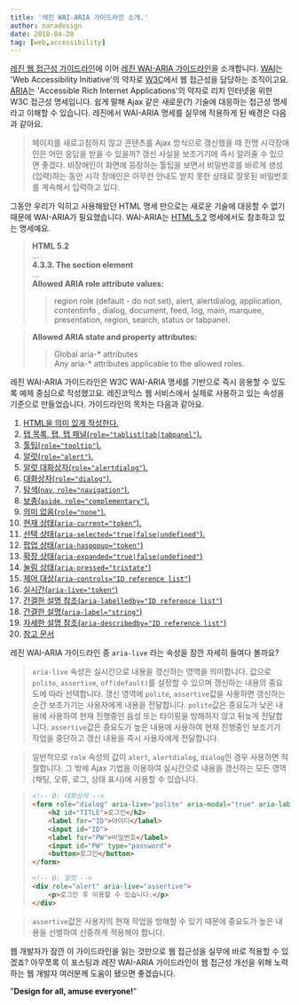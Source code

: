 ```yaml
---
title: '레진 WAI-ARIA 가이드라인 소개.'
author: naradesign
date: 2018-04-20
tag: [web,accessibility]
---
```

<a href="https://github.com/lezhin/accessibility" class="forkme"></a>

[레진 웹 접근성 가이드라인](https://github.com/lezhin/accessibility/blob/master/README.md)에 이어 [레진 WAI-ARIA 가이드라인](https://github.com/lezhin/accessibility/blob/master/aria/README.md)을 소개합니다. [WAI](https://www.w3.org/WAI/)는 'Web Accessibility Initiative'의 약자로 [W3C](https://www.w3.org/)에서 웹 접근성을 담당하는 조직이고요. [ARIA](https://www.w3.org/TR/wai-aria-1.1/)는 'Accessible Rich Internet Applications'의 약자로 리치 인터넷을 위한 W3C 접근성 명세입니다. 쉽게 말해 Ajax 같은 새로운(?) 기술에 대응하는 접근성 명세라고 이해할 수 있습니다. 레진에서 WAI-ARIA 명세를 실무에 적용하게 된 배경은 다음과 같아요.

> 페이지를 새로고침하지 않고 콘텐츠를 Ajax 방식으로 갱신했을 때 전맹 시각장애인은 어떤 응답을 받을 수 있을까? 갱신 사실을 보조기기에 즉시 알려줄 수 있으면 좋겠다. 비장애인이 화면에 등장하는 툴팁을 보면서 비밀번호를 바르게 생성(입력)하는 동안 시각 장애인은 아무런 안내도 받지 못한 상태로 잘못된 비밀번호를 계속해서 입력하고 있다.

그동안 우리가 익히고 사용해왔던 HTML 명세 만으로는 새로운 기술에 대응할 수 없기 때문에 WAI-ARIA가 필요했습니다. WAI-ARIA는 [HTML 5.2](https://www.w3.org/TR/html52/) 명세에서도 참조하고 있는 명세예요.

> **HTML 5.2**<br>
> ...<br>
> **4.3.3. The section element**<br>
> ...<br>
> **Allowed ARIA role attribute values:**<br>
>> region role (default - do not set), alert, alertdialog, application, contentinfo , dialog, document, feed, log, main, marquee, presentation, region, search, status or tabpanel.<br>

> **Allowed ARIA state and property attributes:**<br>
>> Global aria-\* attributes<br>
>> Any aria-\* attributes applicable to the allowed roles.

레진 WAI-ARIA 가이드라인은 W3C WAI-ARIA 명세를 기반으로 즉시 응용할 수 있도록 예제 중심으로 작성했고요. 레진코믹스 웹 서비스에서 실제로 사용하고 있는 속성을 기준으로 만들었습니다. 가이드라인의 목차는 다음과 같아요.

1. [HTML을 의미 있게 작성한다.](https://github.com/lezhin/accessibility/blob/master/aria/README.md#html)
2. [탭 목록, 탭, 탭 패널(`role="tablist|tab|tabpanel"`).](https://github.com/lezhin/accessibility/blob/master/aria/README.md#tab)
3. [툴팁(`role="tooltip"`).](https://github.com/lezhin/accessibility/blob/master/aria/README.md#tooltip)
4. [알럿(`role="alert"`).](https://github.com/lezhin/accessibility/blob/master/aria/README.md#alert)
5. [알럿 대화상자(`role="alertdialog"`).](https://github.com/lezhin/accessibility/blob/master/aria/README.md#alertdialog)
6. [대화상자(`role="dialog"`).](https://github.com/lezhin/accessibility/blob/master/aria/README.md#dialog)
7. [탐색(`nav`, `role="navigation"`).](https://github.com/lezhin/accessibility/blob/master/aria/README.md#nav)
8. [보충(`aside`, `role="complementary"`).](https://github.com/lezhin/accessibility/blob/master/aria/README.md#aside)
9. [의미 없음(`role="none"`).](https://github.com/lezhin/accessibility/blob/master/aria/README.md#none)
10. [현재 상태(`aria-current="token"`).](https://github.com/lezhin/accessibility/blob/master/aria/README.md#aria-current)
11. [선택 상태(`aria-selected="true|false|undefined"`).](https://github.com/lezhin/accessibility/blob/master/aria/README.md#aria-selected)
12. [팝업 상태(`aria-haspopup="token"`)](https://github.com/lezhin/accessibility/blob/master/aria/README.md#aria-haspopup)
13. [확장 상태(`aria-expanded="true|false|undefined"`)](https://github.com/lezhin/accessibility/blob/master/aria/README.md#aria-expanded)
14. [눌림 상태(`aria-pressed="tristate"`)](https://github.com/lezhin/accessibility/blob/master/aria/README.md#aria-pressed)
15. [제어 대상(`aria-controls="ID reference list"`)](https://github.com/lezhin/accessibility/blob/master/aria/README.md#aria-controls)
16. [실시간(`aria-live="token"`)](https://github.com/lezhin/accessibility/blob/master/aria/README.md#aria-live)
17. [간결한 설명 참조(`aria-labelledby="ID reference list"`)](https://github.com/lezhin/accessibility/blob/master/aria/README.md#aria-labelledby)
18. [간결한 설명(`aria-label="string"`)](https://github.com/lezhin/accessibility/blob/master/aria/README.md#aria-label)
19. [자세한 설명 참조(`aria-describedby="ID reference list"`)](https://github.com/lezhin/accessibility/blob/master/aria/README.md#aria-describedby)
99. [참고 문서](https://github.com/lezhin/accessibility/blob/master/aria/README.md#references)

레진 WAI-ARIA 가이드라인 중 `aria-live` 라는 속성을 잠깐 자세히 들여다 볼까요?

> `aria-live` 속성은 실시간으로 내용을 갱신하는 영역을 의미합니다. 값으로 `polite`, `assertive`, `off(default)`를 설정할 수 있으며 갱신하는 내용의 중요도에 따라 선택합니다. 갱신 영역에 `polite`, `assertive`값을 사용하면 갱신하는 순간 보조기기는 사용자에게 내용을 전달합니다. `polite`값은 중요도가 낮은 내용에 사용하여 현재 진행중인 음성 또는 타이핑을 방해하지 않고 뒤늦게 전달합니다. `assertive`값은 중요도가 높은 내용에 사용하여 현재 진행중인 보조기기 작업을 중단하고 갱신 내용을 즉시 사용자에게 전달합니다.

> 일반적으로 `role` 속성의 값이 `alert`, `alertdialog`, `dialog`인 경우 사용하면 적절합니다. 그 밖에 Ajax 기법을 이용하여 실시간으로 내용을 갱신하는 모든 영역(채팅, 오류, 로그, 상태 표시)에 사용할 수 있습니다.

> ```html
> <!-- O: 대화상자 -->
> <form role="dialog" aria-live="polite" aria-modal="true" aria-labelledby="TITLE">
>     <h2 id="TITLE">로그인</h2>
>     <label for="ID">아이디</label>
>     <input id="ID">
>     <label for="PW">비밀번호</label>
>     <input id="PW" type="password">
>     <button>로그인</button>
> </form>
>
> <!-- O: 알럿 -->
> <div role="alert" aria-live="assertive">
>     <p>로그인 후 이용할 수 있습니다.</p>
> </div>
> ```

> `assertive`값은 사용자의 현재 작업을 방해할 수 있기 때문에 중요도가 높은 내용을 선별하여 신중하게 적용해야 합니다.

웹 개발자가 잠깐 이 가이드라인을 읽는 것만으로 웹 접근성을 실무에 바로 적용할 수 있겠죠? 아무쪼록 이 포스팅과 레진 WAI-ARIA 가이드라인이 웹 접근성 개선을 위해 노력하는 웹 개발자 여러분께 도움이 됐으면 좋겠습니다.

&quot;**Design for all, amuse everyone!**&quot;
